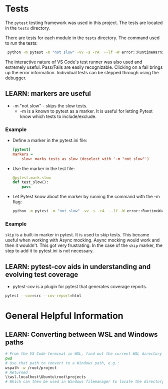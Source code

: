 
# Tests
The `pytest` testing framework was used in this project.  The tests are located in the `tests` directory.

There are tests for each module in the `tests` directory. The command used to run the tests:

```bash
 python -m pytest -m "not slow" -vv -s -rA  --lf -W error::RuntimeWarning tests/test_power_code.py
```
The interactive nature of VS Code's test runner was also used and extremely useful.  Pass/Fails are easily recognizable. Clicking on a fail brings up the error information.  Individual tests can be stepped through using the debugger.

## LEARN: markers are useful
- -m "not slow" - skips the slow tests.
    - -m is a known to pytest as a marker. It is useful for letting Pytest know which tests to include/exclude.
### Example
- Define a marker in the pytest.ini file:
    ```ini
    [pytest]
    markers =
        slow: marks tests as slow (deselect with '-m "not slow"')
    ```
- Use the marker in the test file:
    ```python
    @pytest.mark.slow
    def test_slow():
        pass
    ```
- Let Pytest know about the marker by running the command with the -m flag:
    ```bash
    python -m pytest -m "not slow" -vv -s -rA  --lf -W error::RuntimeWarning tests/test_power_code.py
    ```
### Example
`skip` is a built-in marker in pytest. It is used to skip tests.  This became useful when working with Async mocking.  Async mocking would work and then it wouldn't. This got very frustrating.  In the case of the `skip` marker, the step to add it to pytest.ini is not necessary.

## LEARN: pytest-cov aids in understanding and evolving test coverage
- pytest-cov is a plugin for pytest that generates coverage reports.
```bash
pytest --cov=src --cov-report=html
```

# General Helpful Information

## LEARN: Converting between WSL and Windows paths

```bash
# From the VS Code terminal in WSL, find out the current WSL directory path
pwd
# Use that path to convert to a Windows path, e.g.:
wspath -w /root/project
# Returned
\\wsl.localhost\Ubuntu\root\projects
# Which can then be used in Windows filemanager to locate the directory.
```
